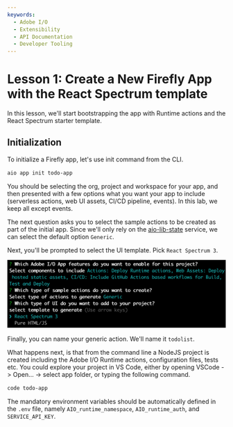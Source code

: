 ```yaml
---
keywords:
  - Adobe I/O
  - Extensibility
  - API Documentation
  - Developer Tooling
---
```


# Lesson 1: Create a New Firefly App with the React Spectrum template

In this lesson, we'll start bootstrapping the app with Runtime actions and the React Spectrum starter template.

## Initialization 

To initialize a Firefly app, let's use init command from the CLI.

```bash
aio app init todo-app
```

You should be selecting the org, project and workspace for your app, and then presented with a few options what you want your app to include (serverless actions, web UI assets, CI/CD pipeline, events). In this lab, we keep all except events.

The next question asks you to select the sample actions to be created as part of the initial app. Since we'll only rely on the [aio-lib-state](https://github.com/adobe/aio-lib-state) service, we can select the default option `Generic`. 

Next, you'll be prompted to select the UI template. Pick `React Spectrum 3`.

![aio app init](assets/aioappinit.png)

Finally, you can name your generic action. We'll name it `todolist`. 

What happens next, is that from the command line a NodeJS project is created including the Adobe I/O Runtime actions, configuration files, tests etc. You could explore your project in VS Code, either by opening VSCode -> Open... -> select app folder, or typing the following command.

```bash
code todo-app
```    

The mandatory environment variables should be automatically defined in the `.env` file, namely `AIO_runtime_namespace`, `AIO_runtime_auth`, and `SERVICE_API_KEY`.  

